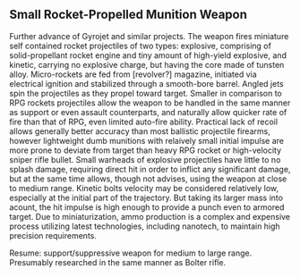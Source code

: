 ## Small Rocket-Propelled Munition Weapon

Further advance of Gyrojet and similar projects. The weapon fires
miniature self contained rocket projectiles of two types: explosive,
comprising of solid-propellant rocket engine and tiny amount of
high-yield explosive, and kinetic, carrying no explosive charge, but
having the core made of tunsten alloy. Micro-rockets are fed from
\[revolver?\] magazine, initiated via electrical ignition and stabilized
through a smooth-bore barrel. Angled jets spin the projectiles as they
propel toward target. Smaller in comparison to RPG rockets projectiles
allow the weapon to be handled in the same manner as support or even
assault counterparts, and naturally allow quicker rate of fire than that
of RPG, even limited auto-fire ability. Practical lack of recoil allows
generally better accuracy than most ballistic projectile firearms,
however lightweight dumb munitions with relaively small initial impulse
are more prone to deviate from target than heavy RPG rocket or
high-velocity sniper rifle bullet. Small warheads of explosive
projectiles have little to no splash damage, requiring direct hit in
order to inflict any significant damage, but at the same time allows,
though not advises, using the weapon at close to medium range. Kinetic
bolts velocity may be considered relatively low, especially at the
initial part of the trajectory. But taking its larger mass into acount,
the hit impulse is high enough to provide a punch even to armored
target. Due to miniaturization, ammo production is a complex and
expensive process utilizing latest technologies, including nanotech, to
maintain high precision requirements.

Resume: support/suppressive weapon for medium to large range. Presumably
researched in the same manner as Bolter rifle.